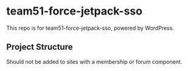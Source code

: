 # team51-force-jetpack-sso

This repo is for team51-force-jetpack-sso, powered by WordPress.

## Project Structure

Should not be added to sites with a membership or forum component.
